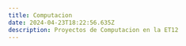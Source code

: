 ```yaml
---
title: Computacion
date: 2024-04-23T18:22:56.635Z
description: Proyectos de Computacion en la ET12
---
```

